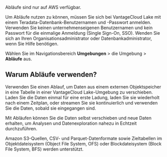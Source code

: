 Abläufe sind nur auf AWS verfügbar.

Um Abläufe nutzen zu können, müssen Sie sich bei VantageCloud Lake mit einem Teradata-Datenbank-Benutzernamen und -Passwort anmelden. Verwenden Sie keinen unternehmenseigenen Benutzernamen und kein Passwort für die einmalige Anmeldung (Single Sign-On, SSO). Wenden Sie sich an Ihren Organisationsadministrator oder Datenbankadministrator, wenn Sie Hilfe benötigen.

Wählen Sie im Navigationsbereich **Umgebungen** \> die Umgebung \> **Abläufe** aus.

Warum Abläufe verwenden?
------------------------

Verwenden Sie einen Ablauf, um Daten aus einem externen Objektspeicher in eine Tabelle in einer VantageCloud Lake-Umgebung zu verschieben. Laden Sie die Daten einmal für eine erste Ladung, laden Sie sie wiederholt nach einem Zeitplan, oder streamen Sie sie kontinuierlich und verwenden Sie die Daten, sobald sie eingegangen sind.

Mit Abläufen können Sie die Daten selbst verschieben und neue Daten erhalten, um Analysen und Datenexploration nahezu in Echtzeit durchzuführen.

Amazon S3-Quellen, CSV- und Parquet-Datenformate sowie Zieltabellen im Objektdateisystem (Object File System, OFS) oder Blockdateisystem (Block File System, BFS) werden unterstützt.
